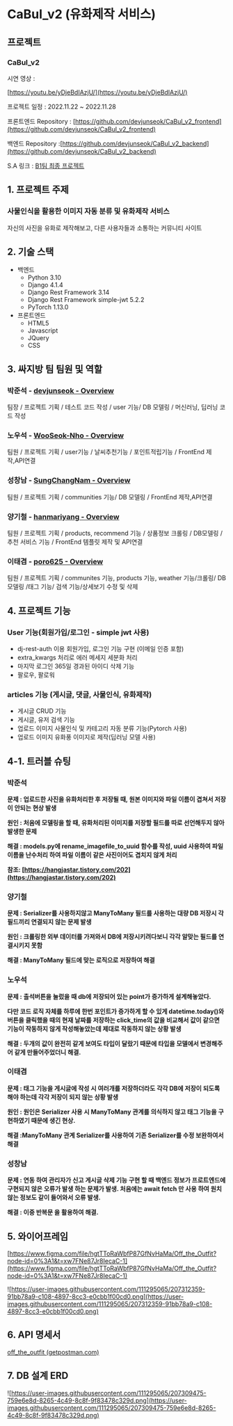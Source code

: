 # CaBul_v2 (유화제작 서비스)

## 프로젝트



### CaBul_v2

시연 영상 :

[https://youtu.be/yDjeBdIAzjU/](https://youtu.be/yDjeBdIAzjU/)

프로젝트 일정 : 2022.11.22 ~ 2022.11.28

프론트엔드 Repository : [https://github.com/devjunseok/CaBul_v2_frontend](https://github.com/devjunseok/CaBul_v2_frontend)

백엔드  Repository :[https://github.com/devjunseok/CaBul_v2_backend](https://github.com/devjunseok/CaBul_v2_backend)

S.A 링크 : [B1팀 최종 프로젝트](https://iodized-justice-c7c.notion.site/B1-ed15c9156d7949faa389b0835662ab0a)

## 1. 프로젝트 주제

### 사물인식을 활용한 이미지 자동 분류 및 유화제작 서비스

자신의 사진을 유화로 제작해보고, 다른 사용자들과 소통하는 커뮤니티 사이트

## 2. 기술 스택

- 백엔드
    - Python 3.10
    - Django 4.1.4
    - Django Rest Framework 3.14
    - Django Rest Framework simple-jwt 5.2.2
    - PyTorch 1.13.0
- 프론트엔드
    - HTML5
    - Javascript
    - JQuery
    - CSS

## 3. 싸지방 팀 팀원 및 역할

### 박준석 - [devjunseok - Overview](https://github.com/devjunseok)

팀장 / 프로젝트 기획 / 테스트 코드 작성 / user 기능/ DB 모델링 / 머신러닝, 딥러닝 코드 작성

### 노우석 - [WooSeok-Nho - Overview](https://github.com/WooSeok-Nho/)

팀원 / 프로젝트 기획 / user기능 / 날씨추천기능 / 포인트적립기능 / FrontEnd 제작,API연결

### 성창남 - [SungChangNam - Overview](https://github.com/SungChangNam)

팀원 / 프로젝트 기획 / communities 기능/ DB 모델링 / FrontEnd 제작,API연결

### 양기철 - [hanmariyang - Overview](https://github.com/hanmariyang)

팀원 / 프로젝트 기획 / products, recommend 기능 / 상품정보 크롤링 / DB모델링 / 추천 서비스 기능 / FrontEnd 템플릿 제작 및 API연결

### 이태겸 - [poro625 - Overview](https://github.com/poro625)

팀원 / 프로젝트 기획 / communites 기능, products 기능, weather 기능/크롤링/ DB 모델링 /태그 기능/ 검색 기능/상세보기 수정 및 삭제

## 4. 프로젝트 기능

### User 기능(회원가입/로그인 - simple jwt 사용)

- dj-rest-auth 이용 회원가입, 로그인 기능 구현 (이메일 인증 포함)
- extra_kwargs 처리로 에러 메세지 세분화 처리
- 마지막 로그인 365일 경과된 아이디 삭제 기능
- 팔로우, 팔로워

### articles 기능 (게시글, 댓글, 사물인식, 유화제작)

- 게시글 CRUD 기능
- 게시글, 유저 검색 기능
- 업로드 이미지 사물인식 및 카테고리 자동 분류 기능(Pytorch 사용)
- 업로드 이미지 유화풍 이미지로 제작(딥러닝 모델 사용)

 
## 4-1. 트러블 슈팅

### 박준석

**문제 : 업로드한 사진을 유화처리한 후 저장될 때, 원본 이미지와 파일 이름이 겹쳐서 저장이 안되는 현상 발생**

**원인 : 처음에 모델링을 할 때, 유화처리된 이미지를 저장할 필드를 따로 선언해두지 않아 발생한 문제**

**해결 : models.py에 rename_imagefile_to_uuid 함수를 작성, uuid 사용하여 파일 이름을 난수처리 하여 파일 이름이 같은 사진이어도 겹치지 않게 처리** 

**참조: [https://hangjastar.tistory.com/202](https://hangjastar.tistory.com/202)**

### 양기철

**문제 : Serializer를 사용하지않고 ManyToMany 필드를 사용하는 대량 DB 저장시 각 필드끼리 연결되지 않는 문제 발생**

**원인 : 크롤링한 외부 데이터를 가져와서 DB에 저장시키려다보니 각각 알맞는 필드를 연결시키지 못함**

**해결 : ManyToMany 필드에 맞는 로직으로 저장하여 해결**
### 노우석

**문제 : 출석버튼을 눌렀을 때 db에 저장되어 있는 point가 증가하게 설계해놓았다.**

**다만 코드 로직 자체를 하루에 한번 포인트가 증가하게 할 수 있게 datetime.today()와 버튼을 클릭했을 때의 현재 날짜를 저장하는 click_time의 값을 비교해서 값이 같으면 기능이 작동하지 않게 작성해놓았는데 제대로 작동하지 않는 상황 발생**

**해결 : 두개의 값이 완전히 같게 보여도 타입이 달랐기 때문에 타입을 모델에서 변경해주어 같게 만들어주었더니 해결.**

### 이태겸

**문제 : 태그 기능을 게시글에 작성 시 여러개를 저장하더라도 각각 DB에 저장이 되도록 해야 하는데 각각 저장이 되지 않는 상황 발생**

**원인 : 원인은 Serializer 사용 시 ManyToMany 관계를 의식하지 않고 태그 기능을 구현하였기 때문에 생긴 현상.**

**해결 :ManyToMany 관계 Serializer를 사용하여 기존 Serializer를 수정 보완하여서 해결**

### 성창남

**문제 : 연동 하여 관리자가 신고 게시글 삭제 기능 구현 할 때 백엔드 정보가 프로트엔드에 구현되지 않은 오류가 발생 하는 문제가 발생. 처음에는 await fetch 만 사용 하여 원치않는 정보도 같이 들어와서 오류 발생.**

**해결 : 이중 반복문 을 활용하여 해결.**


## 5. 와이어프레임

[https://www.figma.com/file/hgtTToRaWbfP87GfNvHaMa/Off_the_Outfit?node-id=0%3A1&t=xw7FNe87Jr8IecaC-1](https://www.figma.com/file/hgtTToRaWbfP87GfNvHaMa/Off_the_Outfit?node-id=0%3A1&t=xw7FNe87Jr8IecaC-1)

![https://user-images.githubusercontent.com/111295065/207312359-91bb78a9-c108-4897-8cc3-e0cbb1f00cd0.png](https://user-images.githubusercontent.com/111295065/207312359-91bb78a9-c108-4897-8cc3-e0cbb1f00cd0.png)

## 6. API 명세서

[off_the_outfit (getpostman.com)](https://documenter.getpostman.com/view/24913558/2s8YzWRfo4)

## 7. DB 설계 ERD

![https://user-images.githubusercontent.com/111295065/207309475-759e6e8d-8265-4c49-8c8f-9f83478c329d.png](https://user-images.githubusercontent.com/111295065/207309475-759e6e8d-8265-4c49-8c8f-9f83478c329d.png)
